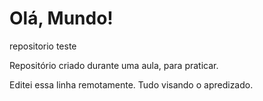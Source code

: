 # Olá, Mundo!
 repositorio teste

Repositório criado durante uma aula, para praticar.

Editei essa linha remotamente. Tudo visando o apredizado.
